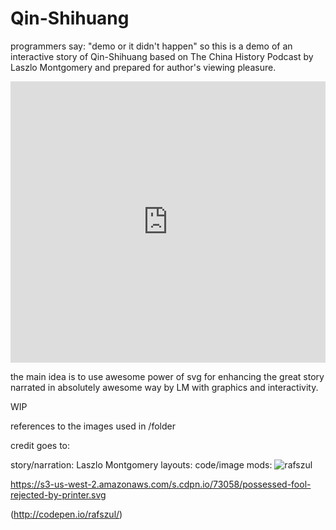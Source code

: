 # Qin-Shihuang
programmers say: "demo or it didn't happen" so this is a demo of an interactive story of Qin-Shihuang based on The China History Podcast by Laszlo Montgomery and prepared for author's viewing pleasure.

<iframe width="100%" height="450" scrolling="no" frameborder="no" src="https://w.soundcloud.com/player/?url=https%3A//api.soundcloud.com/tracks/217483961&amp;auto_play=false&amp;hide_related=false&amp;show_comments=true&amp;show_user=true&amp;show_reposts=false&amp;visual=true"></iframe>

the main idea is to use awesome power of svg for enhancing the great story narrated in absolutely awesome way by LM with graphics and interactivity.

WIP

references to the images used in /folder

credit goes to:

story/narration: Laszlo Montgomery
layouts:
code/image mods: ![rafszul](https://goo.gl/E6yOWv)

https://s3-us-west-2.amazonaws.com/s.cdpn.io/73058/possessed-fool-rejected-by-printer.svg

(http://codepen.io/rafszul/)
